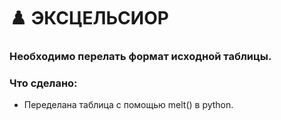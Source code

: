 # ♟️ ЭКСЦЕЛЬСИОР

### Необходимо перелать формат исходной таблицы.

### Что сделано:

- Переделана таблица с помощью melt() в python.
